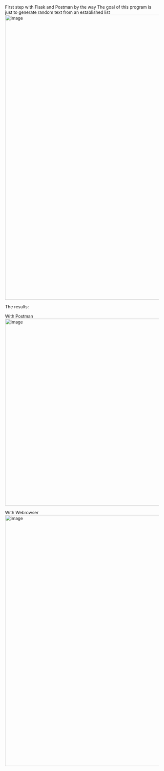 First step with Flask and Postman by the way
The goal of this program is just to generate random text from an established list
<img width="932" alt="image" src="https://github.com/user-attachments/assets/77f6d303-7f82-406f-ae67-ce54be6a31ad">

The results:

With Postman
<img width="611" alt="image" src="https://github.com/user-attachments/assets/23898575-01bf-48d6-9c04-40eb3aa84f8b">

With Webrowser
<img width="821" alt="image" src="https://github.com/user-attachments/assets/19516de6-e696-4240-b90a-5620040a8948">
